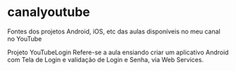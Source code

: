 # canalyoutube
Fontes dos projetos Android, iOS, etc das aulas disponíveis no meu canal no YouTube

Projeto YouTubeLogin
Refere-se a aula ensiando criar um aplicativo Android com
Tela de Login e validação de Login e Senha, via Web Services.

